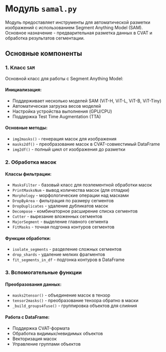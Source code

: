 # Модуль `samal.py`

Модуль предоставляет инструменты для автоматической разметки изображений с использованием Segment Anything Model (SAM).
Основное назначение - предварительная разметка данных в CVAT и обработка результатов сегментации.

## Основные компоненты

### 1. Класс `SAM`
Основной класс для работы с Segment Anything Model:

#### Инициализация:
- Поддерживает несколько моделей SAM (ViT-H, ViT-L, ViT-B, ViT-Tiny)
- Автоматическая загрузка весов моделей
- Настройка устройства выполнения (GPU/CPU)
- Поддержка Test Time Augmentation (TTA)

#### Основные методы:
- `img2masks()` - генерация масок для изображения
- `masks2df()` - преобразование масок в CVAT-совместимый DataFrame
- `img2df()` - полный цикл от изображения до разметки

### 2. Обработка масок

#### Классы фильтрации:
- `MasksFilter` - базовый класс для поэлементной обработки масок
- `PrintMasksNum` - вывод количества масок (для отладки)
- `Morphology` - морфологические операции над масками
- `DropByArea` - фильтрация по размеру сегментов
- `DropDuplicates` - удаление дубликатов масок
- `Decompose` - комбинаторное расширение списка сегментов
- `Cutter` - вырезание вложенных сегментов
- `MajorSegment` - выделение главного сегмента
- `FitMasks` - точная подгонка контуров сегментов

#### Функции обработки:
- `isolate_segments` - разделение сложных сегментов
- `drop_shards` - удаление мелких фрагментов
- `fit_segments_in_df` - подгонка контуров в DataFrame

### 3. Вспомогательные функции

#### Преобразования данных:
- `masks2tensor()` - объединение масок в тензор
- `tensor2masks()` - преобразование тензора обратно в маски
- `_build_groups4fuse()` - группировка объектов для слияния

#### Работа с DataFrame:
- Поддержка CVAT-формата
- Обработка видимых/невидимых объектов
- Векторизация масок
- Управление группами объектов